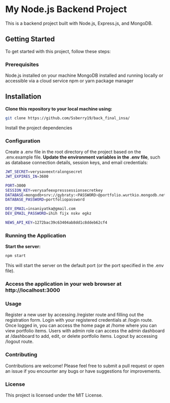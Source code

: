 # My Node.js Backend Project
This is a backend project built with Node.js, Express.js, and MongoDB.

## Getting Started
To get started with this project, follow these steps:

### Prerequisites
Node.js installed on your machine
MongoDB installed and running locally or accessible via a cloud service
npm or yarn package manager

## Installation

**Clone this repository to your local machine using:**

```bash
git clone https://github.com/Ssberry19/back_final_insa/

```
Install the project dependencies

### Configuration
Create a .env file in the root directory of the project based on the .env.example file.
**Update the environment variables in the .env file**, such as database connection details, session keys, and email credentials:
```bash
JWT_SECRET=verysaveextralongsecret
JWT_EXPIRES_IN=3600

PORT=3000
SESSION_KEY=verysafeexpresssessionsecretkey
DATABASE=mongodb+srv://gybraty:<PASSWORD>@portfolio.wurtkio.mongodb.net/
DATABASE_PASSWORD=portfoliopassword

DEV_EMAIL=insaniyatka@gmail.com
DEV_EMAIL_PASSWORD=ihih fijx nskv egkz

NEWS_API_KEY=1272bac39c63404ab8dd1c8ddeb62cf4
```

### Running the Application
**Start the server:**

```bash
npm start
```
This will start the server on the default port (or the port specified in the .env file).

### Access the application in your web browser at http://localhost:3000

### Usage
Register a new user by accessing /register route and filling out the registration form.
Login with your registered credentials at /login route.
Once logged in, you can access the home page at /home where you can view portfolio items.
Users with admin role can access the admin dashboard at /dashboard to add, edit, or delete portfolio items.
Logout by accessing /logout route.

### Contributing
Contributions are welcome! Please feel free to submit a pull request or open an issue if you encounter any bugs or have suggestions for improvements.

### License
This project is licensed under the MIT License.
